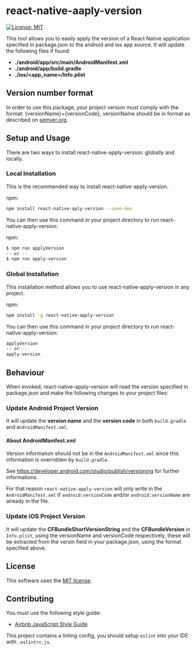 # react-native-aaply-version

 [![License: MIT](https://img.shields.io/badge/License-MIT-yellow.svg)](https://opensource.org/licenses/MIT)

This tool allows you to easily apply the version of a React Native application specified in package.json to the android and ios app source.
It will update the following files if found:

- **./android/app/src/main/AndroidManifest.xml**
- **./android/app/build.gradle**
- **./ios/<app_name>/Info.plist**

## Version number format

In order to use this package, your project version must comply with the format: {versionName}+{versionCode},
versionName should be in format as described on [semver.org](https://semver.org/).

## Setup and Usage

There are two ways to install react-native-apply-version: globally and locally.

### Local Installation

This is the recommended way to install react-native-apply-version.

npm:

```bash
npm install react-native-aply-version --save-dev
```

You can then use this command in your project directory to run react-native-apply-version:

npm:

```bash
$ npm run applyVersion
-- or --
$ npm run apply-version
```

### Global Installation

This installation method allows you to use react-native-apply-version in any project.

npm:

```bash
npm install -g react-native-apply-version
```

You can then use this command in your project directory to run react-native-apply-version:

```bash
applyVersion
-- or --
apply-version
```

## Behaviour

When invoked, react-native-apply-version will read the version specified in package.json and make the following changes to your project files:

### Update Android Project Version

It will update the **version name** and the **version code** in both `build.gradle` and `AndroidManifest.xml`.

#### About AndroidManifest.xml

Version information should not be in the `AndroidManifest.xml` since this information is overridden by `build.gradle`.

See https://developer.android.com/studio/publish/versioning for further informations.

For that reason `react-native-apply-version` will only write in the `AndroidManifest.xml` if `android:versionCode` and/or `android:versionName` are already in the file.

### Update iOS Project Version

It will update the **CFBundleShortVersionString** and the **CFBundleVersion** in `Info.plist`,
using the versionName and versionCode respectively,
these will be extracted from the versin field in your package.json, using the format specified above.

## License

This software uses the [MIT license](LICENSE.txt).

## Contributing

You must use the following style guide:

- [Airbnb JavaScript Style Guide](https://github.com/airbnb/javascript)

This project contains a linting config, you should setup `eslint` into your IDE with `.eslintrc.js`.
